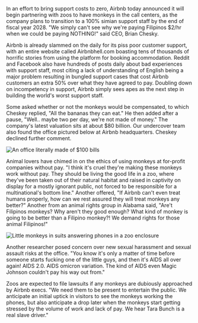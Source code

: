 In an effort to bring support costs to zero, Airbnb today announced it will begin partnering with zoos to have monkeys in the call centers, as the company plans to transition to a 100% simian support staff by the end of fiscal year 2028. "We simply can't see why we're paying Filipinos $2/hr when we could be paying NOTHING!" said CEO, Brian Chesky.

Airbnb is already slammed on the daily for its piss poor customer support, with an entire website called Airbnbhell.com boasting tens of thousands of horrific stories from using the platform for booking accommodation. Reddit and Facebook also have hundreds of posts daily about bad experiences with support staff, most citing a lack of understanding of English being a major problem resulting in bungled support cases that cost Airbnb customers an extra 50% over what they have agreed to pay. Doubling down on incompetency in support, Airbnb simply sees apes as the next step in building the world's worst support staff.

Some asked whether or not the monkeys would be compensated, to which Cheskey replied, "All the bananas they can eat." He then added after a pause, "Well.. maybe two per day, we're not made of money." The company's latest valuation sits at about $80 billion. Our undercover team also found the office pictured below at Airbnb headquarters. Cheskey declined further comment.

![An office literally made of $100 bills](/cashofficenw.png)

Animal lovers have chimed in on the ethics of using monkeys at for-profit companies without pay. "I think it's cruel they're making these monkeys work without pay. They should be living the good life in a zoo, where they've been taken out of their natural habitat and raised in captivity on display for a mostly ignorant public, not forced to be responsible for a multinational's bottom line." Another offered, "If Airbnb can't even treat humans properly, how can we rest assured they will treat monkeys any better?" Another from an animal rights group in Alabama said, "Are't Filipinos monkeys? Why aren't they good enough? What kind of monkey is going to be better than a Filipino monkey?! We demand rights for those animal Filipinos!"

![Little monkeys in suits answering phones in a zoo enclosure](/monkeysnw.png)

Another researcher posed concern over new sexual harassment and sexual assault risks at the office. "You know it's only a matter of time before someone starts fucking one of the little guys, and then it's AIDS all over again! AIDS 2.0. AIDS omicron variation. The kind of AIDS even Magic Johnson couldn't pay his way out from."

Zoos are expected to file lawsuits if any monkeys are dubiously approached by Airbnb execs. "We need them to be present to entertain the public. We anticipate an initial uptick in visitors to see the monkeys working the phones, but also anticipate a drop later when the monkeys start getting stressed by the volume of work and lack of pay. We hear Tara Bunch is a real slave driver."
